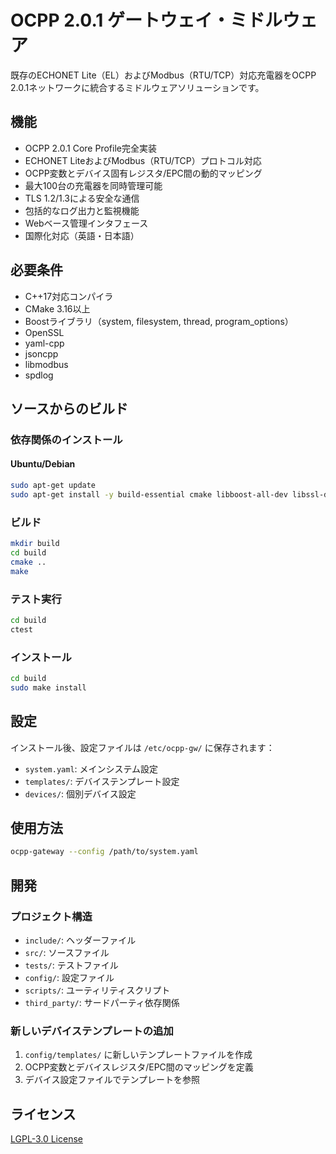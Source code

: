 # OCPP 2.0.1 ゲートウェイ・ミドルウェア

既存のECHONET Lite（EL）およびModbus（RTU/TCP）対応充電器をOCPP 2.0.1ネットワークに統合するミドルウェアソリューションです。

## 機能

- OCPP 2.0.1 Core Profile完全実装
- ECHONET LiteおよびModbus（RTU/TCP）プロトコル対応
- OCPP変数とデバイス固有レジスタ/EPC間の動的マッピング
- 最大100台の充電器を同時管理可能
- TLS 1.2/1.3による安全な通信
- 包括的なログ出力と監視機能
- Webベース管理インタフェース
- 国際化対応（英語・日本語）

## 必要条件

- C++17対応コンパイラ
- CMake 3.16以上
- Boostライブラリ（system, filesystem, thread, program_options）
- OpenSSL
- yaml-cpp
- jsoncpp
- libmodbus
- spdlog

## ソースからのビルド

### 依存関係のインストール

#### Ubuntu/Debian

```bash
sudo apt-get update
sudo apt-get install -y build-essential cmake libboost-all-dev libssl-dev libyaml-cpp-dev libjsoncpp-dev libmodbus-dev libspdlog-dev
```

### ビルド

```bash
mkdir build
cd build
cmake ..
make
```

### テスト実行

```bash
cd build
ctest
```

### インストール

```bash
cd build
sudo make install
```

## 設定

インストール後、設定ファイルは `/etc/ocpp-gw/` に保存されます：

- `system.yaml`: メインシステム設定
- `templates/`: デバイステンプレート設定
- `devices/`: 個別デバイス設定

## 使用方法

```bash
ocpp-gateway --config /path/to/system.yaml
```

## 開発

### プロジェクト構造

- `include/`: ヘッダーファイル
- `src/`: ソースファイル
- `tests/`: テストファイル
- `config/`: 設定ファイル
- `scripts/`: ユーティリティスクリプト
- `third_party/`: サードパーティ依存関係

### 新しいデバイステンプレートの追加

1. `config/templates/` に新しいテンプレートファイルを作成
2. OCPP変数とデバイスレジスタ/EPC間のマッピングを定義
3. デバイス設定ファイルでテンプレートを参照

## ライセンス

[LGPL-3.0 License](LICENSE)